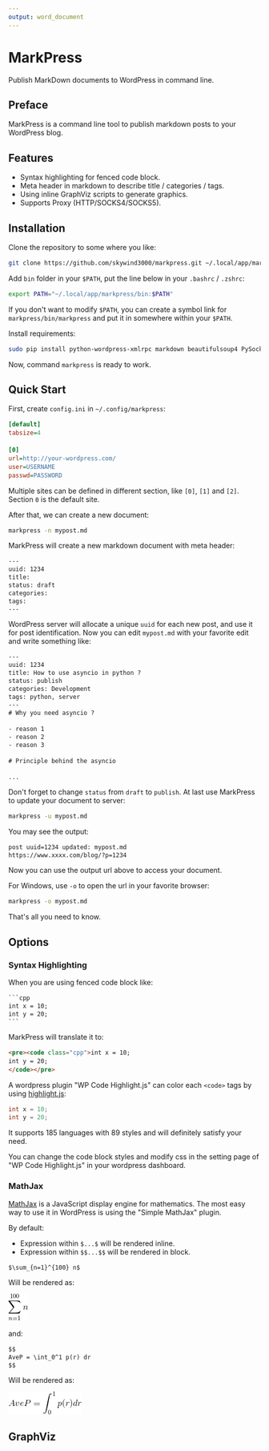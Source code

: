 ```yaml
---
output: word_document
---
```

# MarkPress

Publish MarkDown documents to WordPress in command line.

## Preface

MarkPress is a command line tool to publish markdown posts to your WordPress blog.

## Features

- Syntax highlighting for fenced code block.
- Meta header in markdown to describe title / categories / tags.
- Using inline GraphViz scripts to generate graphics.
- Supports Proxy (HTTP/SOCKS4/SOCKS5).

## Installation

Clone the repository to some where you like:

```bash
git clone https://github.com/skywind3000/markpress.git ~/.local/app/markpress
```

Add `bin` folder in your `$PATH`, put the line below in your `.bashrc` / `.zshrc`:

```bash
export PATH="~/.local/app/markpress/bin:$PATH"
```

If you don't want to modify `$PATH`, you can create a symbol link for `markpress/bin/markpress` and put it in somewhere within your `$PATH`.

Install requirements:

```bash
sudo pip install python-wordpress-xmlrpc markdown beautifulsoup4 PySocks
```

Now, command `markpress` is ready to work.


## Quick Start

First, create `config.ini` in `~/.config/markpress`:

```ini
[default]
tabsize=4

[0]
url=http://your-wordpress.com/
user=USERNAME
passwd=PASSWORD
```

Multiple sites can be defined in different section, like `[0]`, `[1]` and `[2]`. Section `0` is the default site.

After that, we can create a new document:

```bash
markpress -n mypost.md
```

MarkPress will create a new markdown document with meta header:

```
---
uuid: 1234
title:
status: draft
categories:
tags:
---
```

WordPress server will allocate a unique `uuid` for each new post, and use it for post identification. Now you can edit `mypost.md` with your favorite edit and write something like:

```
---
uuid: 1234
title: How to use asyncio in python ?
status: publish
categories: Development
tags: python, server
---
# Why you need asyncio ?

- reason 1
- reason 2
- reason 3

# Principle behind the asyncio

...
```

Don't forget to change `status` from `draft` to `publish`. At last use MarkPress to update your document to server:

```bash
markpress -u mypost.md
```

You may see the output:

```
post uuid=1234 updated: mypost.md
https://www.xxxx.com/blog/?p=1234
```

Now you can use the output url above to access your document.

For Windows, use `-o` to open the url in your favorite browser:

```bash
markpress -o mypost.md
```

That's all you need to know.

## Options

### Syntax Highlighting

When you are using fenced code block like:

`````
```cpp
int x = 10;
int y = 20;
```
`````

MarkPress will translate it to:

```html
<pre><code class="cpp">int x = 10;
int y = 20;
</code></pre>
```

A wordpress plugin "WP Code Highlight.js" can color each `<code>` tags by using [highlight.js](https://highlightjs.org/):

```cpp
int x = 10;
int y = 20;
```

It supports 185 languages with 89 styles and will definitely satisfy your need.


You can change the code block styles and modify css in the setting page of "WP Code Highlight.js" in your wordpress dashboard.


### MathJax

[MathJax](https://www.mathjax.org) is a JavaScript display engine for mathematics. The most easy way to use it in WordPress is using the "Simple MathJax" plugin.

By default:

- Expression within `$...$` will be rendered inline.
- Expression within `$$...$$` will be rendered in block. 

```
$\sum_{n=1}^{100} n$
```

Will be rendered as:

![](images/math1.gif)

and:

```
$$
AveP = \int_0^1 p(r) dr
$$
```

Will be rendered as:

![](images/math2.gif)

## GraphViz

